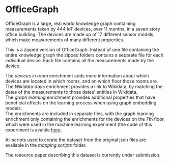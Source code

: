 # OfficeGraph

OfficeGraph is a large, real world knowledge graph containing measurements taken by 444 IoT devices, over 11 months, in a seven story office building. The devices are made up of 17 different sensor models, which make measurements of many different properties.

This is a zipped version of OfficeGraph. Instead of one file containing the entire knowledge graph the zipped folders contains a separate file for each individual device. Each file contains all the measurements made by the device.

The _devices in room_ enrichment adds more information about which devices are located in which rooms, and on which floor those rooms are.<br>
The _Wikidata days_ enrichment provides a link to Wikidata, by matching the dates of the measurements to those dates' entities in Wikidata.<br>
The _graph learning_ enrichment provides additional properties that have beneficial effects on the learning process when using graph embedding models.<br>
The enrichments are included in separate files, with the graph learning enrichment only containing the enrichments for the devices on the 7th floor, which were used in the machine learning experiment (the code of this experiment is avaible [here](https://github.com/RoderickvanderWeerdt/semantic-enrichment-of-IoT-graphs/tree/main/OfficeGraph).

All scripts used to create the dataset from the original json files are available in the _mapping scripts_ folder. 

The resource paper describing this dataset is currently under submission.

